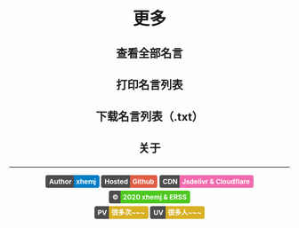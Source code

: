 <strong><style>.github-badge{display:inline-block;border-radius:4px;text-shadow:none;font-size:12px;color:#fff;line-height:15px;background-color:#ABBAC3;margin-bottom:5px;}.github-badge .badge-subject{display:inline-block;background-color:#4D4D4D;padding:4px 4px 4px 6px;border-top-left-radius:4px;border-bottom-left-radius:4px;}.github-badge .badge-value{display:inline-block;padding:4px 6px 4px 4px;border-top-right-radius:4px;border-bottom-right-radius:4px;}.github-badge .bg-brightgreen{background-color:#4DC820 !important;}.github-badge .bg-orange{background-color:#FFA500 !important;}.github-badge .bg-yellow{background-color:#D8B024 !important;}.github-badge .bg-blueviolet{background-color:#8833D7 !important;}.github-badge .bg-pink{background-color:#F26BAE !important;}.github-badge .bg-red{background-color:#e05d44 !important;}.github-badge .bg-blue{background-color:#007EC6 !important;}.github-badge .bg-lightgrey{background-color:#9F9F9F !important;}.github-badge .bg-grey,.github-badge .bg-gray{background-color:#555 !important;}.github-badge .bg-lightgrey,.github-badge .bg-lightgray{background-color:#9f9f9f !important;}</style>
<div style="text-align: center" class="mdui-ripple">
<style>h1{font-size:30px}h3{font-size:20px}</style>
    <h1>更多</h1>
    <h3><a onclick="my.md_all()">查看全部名言</a></h3> 
    <h3><a onclick="my.print()">打印名言列表</a></h3> 
    <h3><a onclick="my.download()">下载名言列表（.txt）</a></h3> 
    <h3><a onclick="my.about()">关于</a></h3> 

---

<script async src="//busuanzi.ibruce.info/busuanzi/2.3/busuanzi.pure.mini.js"></script>

<div class="github-badge"><span class="badge-subject">Author</span><span class="badge-value bg-blue">xhemj</span></div> 
<div class="github-badge"><span class="badge-subject">Hosted</span><span class="badge-value bg-red"><span id="host">Github</span></span></div>
<div class="github-badge"><span class="badge-subject">CDN</span><span class="badge-value bg-pink">Jsdelivr & Cloudflare</span></div>
<div class="github-badge"><span class="badge-subject">&copy;</span><span class="badge-value bg-brightgreen">2020 xhemj & ERSS</span></div>
</br>
<div class="github-badge"><span class="badge-subject">PV</span><span class="badge-value bg-yellow"><span id="busuanzi_value_site_pv">很多次~~~</span></span></div>
<div class="github-badge"><span class="badge-subject">UV</span><span class="badge-value bg-yellow"><span id="busuanzi_value_site_uv">很多人~~~</span></span></div>
<script>
var domain_list = {
    "i.xhemj.eu.org":"Cloudflare & 阿里云香港oss",
    "www.xhemj.eu.org":"阿里云香港OSS",
    "xhemj.eu.org":"阿里云香港OSS",
    "www.xhemj.ink":"阿里云香港OSS",
    "xhemj.ink":"阿里云香港OSS",
    "mingyan.js.org":"Vercel",
    "mingyan.now.sh":"Vercel",
    "mingyan.xhemj.now.sh":"Vercel",
    "xhemj.oss-cn-hongkong.aliyuncs.com":"阿里云香港OSS",
    "cn.mingyan.js.org":"Coding Pages",
    "xhemj.github.io":"Github Pages",
    "127.0.0.1":"本地"
};
$("#host").text(domain_list[location.hostname]);
</script>
</div></strong>